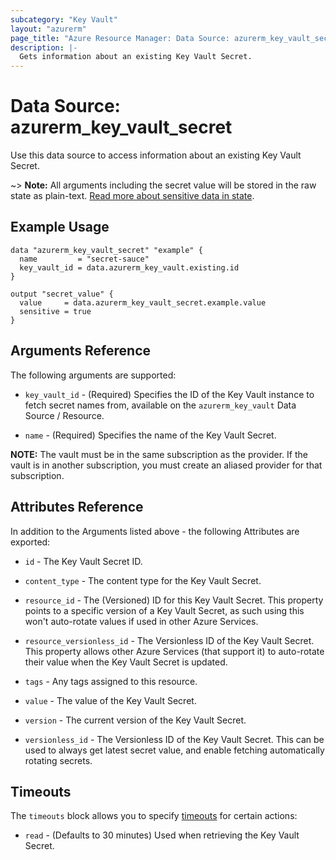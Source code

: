 ```yaml
---
subcategory: "Key Vault"
layout: "azurerm"
page_title: "Azure Resource Manager: Data Source: azurerm_key_vault_secret"
description: |-
  Gets information about an existing Key Vault Secret.
---
```


# Data Source: azurerm_key_vault_secret

Use this data source to access information about an existing Key Vault Secret.

~> **Note:** All arguments including the secret value will be stored in the raw state as plain-text.
[Read more about sensitive data in state](/docs/state/sensitive-data.html).

## Example Usage

```hcl
data "azurerm_key_vault_secret" "example" {
  name         = "secret-sauce"
  key_vault_id = data.azurerm_key_vault.existing.id
}

output "secret_value" {
  value     = data.azurerm_key_vault_secret.example.value
  sensitive = true
}
```

## Arguments Reference

The following arguments are supported:

* `key_vault_id` - (Required)  Specifies the ID of the Key Vault instance to fetch secret names from, available on the `azurerm_key_vault` Data Source / Resource.

* `name` - (Required) Specifies the name of the Key Vault Secret.

**NOTE:** The vault must be in the same subscription as the provider. If the vault is in another subscription, you must create an aliased provider for that subscription.

## Attributes Reference

In addition to the Arguments listed above - the following Attributes are exported:

* `id` - The Key Vault Secret ID.

* `content_type` - The content type for the Key Vault Secret.

* `resource_id` - The (Versioned) ID for this Key Vault Secret. This property points to a specific version of a Key Vault Secret, as such using this won't auto-rotate values if used in other Azure Services.

* `resource_versionless_id` - The Versionless ID of the Key Vault Secret. This property allows other Azure Services (that support it) to auto-rotate their value when the Key Vault Secret is updated.

* `tags` - Any tags assigned to this resource.

* `value` - The value of the Key Vault Secret.

* `version` - The current version of the Key Vault Secret.

* `versionless_id` - The Versionless ID of the Key Vault Secret. This can be used to always get latest secret value, and enable fetching automatically rotating secrets.

## Timeouts

The `timeouts` block allows you to specify [timeouts](https://www.terraform.io/language/resources/syntax#operation-timeouts) for certain actions:

* `read` - (Defaults to 30 minutes) Used when retrieving the Key Vault Secret.
